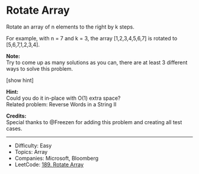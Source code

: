 # Rotate Array

Rotate an array of n elements to the right by k steps.

For example, with n = 7 and k = 3, the array [1,2,3,4,5,6,7] is rotated to [5,6,7,1,2,3,4].

**Note:**  
Try to come up as many solutions as you can, there are at least 3 different ways to solve this problem.

[show hint]

**Hint:**  
Could you do it in-place with O(1) extra space?  
Related problem: Reverse Words in a String II

**Credits:**  
Special thanks to @Freezen for adding this problem and creating all test cases.

---

* Difficulty: Easy
* Topics: Array
* Companies: Microsoft, Bloomberg
* LeetCode: [189. Rotate Array](https://leetcode.com/problems/rotate-array/description/)
